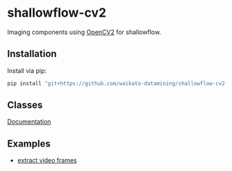 # shallowflow-cv2
Imaging components using [OpenCV2](https://github.com/opencv/opencv-python) for shallowflow.

## Installation

Install via pip:

```bash
pip install "git+https://github.com/waikato-datamining/shallowflow-cv2.git"
```

## Classes

[Documentation](docs/README.md)


## Examples

* [extract video frames](examples/extract_video_frames.py)

